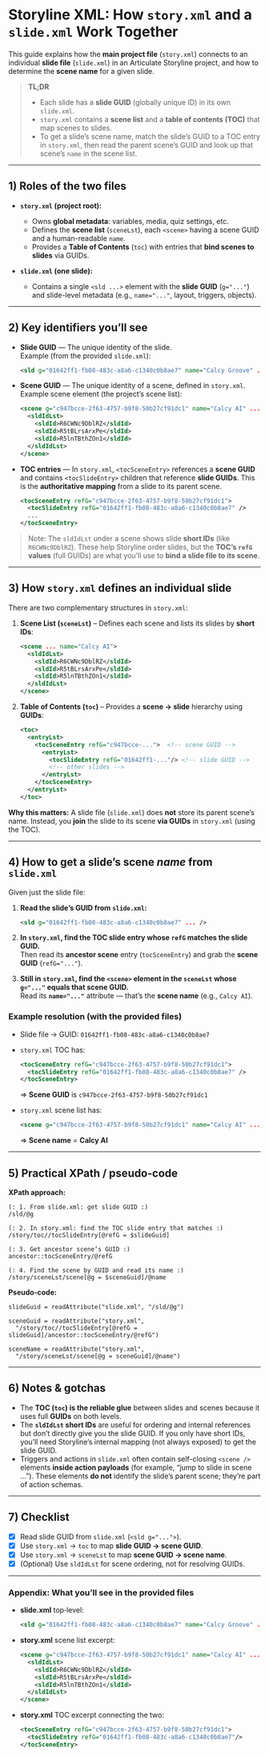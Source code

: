 # Storyline XML: How `story.xml` and a `slide.xml` Work Together

This guide explains how the **main project file** (`story.xml`) connects to an individual **slide file** (`slide.xml`) in an Articulate Storyline project, and how to determine the **scene name** for a given slide.

> **TL;DR**
> - Each slide has a **slide GUID** (globally unique ID) in its own `slide.xml`.
> - `story.xml` contains a **scene list** and a **table of contents (TOC)** that map scenes to slides.
> - To get a slide’s scene name, match the slide’s GUID to a TOC entry in `story.xml`, then read the parent scene’s GUID and look up that scene’s `name` in the scene list.

---

## 1) Roles of the two files

- **`story.xml` (project root):**
  - Owns **global metadata**: variables, media, quiz settings, etc.
  - Defines the **scene list** (`sceneLst`), each `<scene>` having a scene GUID and a human-readable `name`.
  - Provides a **Table of Contents** (`toc`) with entries that **bind scenes to slides** via GUIDs.

- **`slide.xml` (one slide):**
  - Contains a single `<sld ...>` element with the **slide GUID** (`g="..."`) and slide-level metadata (e.g., `name="..."`, layout, triggers, objects).

---

## 2) Key identifiers you’ll see

- **Slide GUID** — The unique identity of the slide.  
  Example (from the provided `slide.xml`):  
  ```xml
  <sld g="01642ff1-fb08-483c-a8a6-c1340c0b8ae7" name="Calcy Groove" ...>
  ```

- **Scene GUID** — The unique identity of a scene, defined in `story.xml`.  
  Example scene element (the project’s scene list):  
  ```xml
  <scene g="c947bcce-2f63-4757-b9f8-50b27cf91dc1" name="Calcy AI" ...>
    <sldIdLst>
      <sldId>R6CWNc9DblRZ</sldId>
      <sldId>R5tBLrsArxPe</sldId>
      <sldId>R5lnTBthZOn1</sldId>
    </sldIdLst>
  </scene>
  ```

- **TOC entries** — In `story.xml`, `<tocSceneEntry>` references a **scene GUID** and contains `<tocSlideEntry>` children that reference **slide GUIDs**. This is the **authoritative mapping** from a slide to its parent scene.
  ```xml
  <tocSceneEntry refG="c947bcce-2f63-4757-b9f8-50b27cf91dc1">
    <tocSlideEntry refG="01642ff1-fb08-483c-a8a6-c1340c0b8ae7" />
    ...
  </tocSceneEntry>
  ```

> Note: The `sldIdLst` under a scene shows slide **short IDs** (like `R6CWNc9DblRZ`). These help Storyline order slides, but the **TOC’s `refG` values** (full GUIDs) are what you’ll use to **bind a slide file to its scene**.

---

## 3) How `story.xml` defines an individual slide

There are two complementary structures in `story.xml`:

1. **Scene List (`sceneLst`)** – Defines each scene and lists its slides by **short IDs**:
   ```xml
   <scene ... name="Calcy AI">
     <sldIdLst>
       <sldId>R6CWNc9DblRZ</sldId>
       <sldId>R5tBLrsArxPe</sldId>
       <sldId>R5lnTBthZOn1</sldId>
     </sldIdLst>
   </scene>
   ```

2. **Table of Contents (`toc`)** – Provides a **scene → slide** hierarchy using **GUIDs**:
   ```xml
   <toc>
     <entryLst>
       <tocSceneEntry refG="c947bcce-...">  <!-- scene GUID -->
         <entryLst>
           <tocSlideEntry refG="01642ff1-..."/> <!-- slide GUID -->
           <!-- other slides -->
         </entryLst>
       </tocSceneEntry>
     </entryLst>
   </toc>
   ```

**Why this matters:** A slide file (`slide.xml`) does **not** store its parent scene’s name. Instead, you **join** the slide to its scene **via GUIDs** in `story.xml` (using the TOC).

---

## 4) How to get a slide’s scene *name* from `slide.xml`

Given just the slide file:

1. **Read the slide’s GUID from `slide.xml`:**
   ```xml
   <sld g="01642ff1-fb08-483c-a8a6-c1340c0b8ae7" ... />
   ```

2. **In `story.xml`, find the TOC slide entry whose `refG` matches the slide GUID.**  
   Then read its **ancestor scene** entry (`tocSceneEntry`) and grab the **scene GUID** (`refG="..."`).

3. **Still in `story.xml`, find the `<scene>` element in the `sceneLst` whose `g="..."` equals that scene GUID.**  
   Read its **`name="..."`** attribute — that’s the **scene name** (e.g., `Calcy AI`).

### Example resolution (with the provided files)

- Slide file → GUID: `01642ff1-fb08-483c-a8a6-c1340c0b8ae7`
- `story.xml` TOC has:
  ```xml
  <tocSceneEntry refG="c947bcce-2f63-4757-b9f8-50b27cf91dc1">
    <tocSlideEntry refG="01642ff1-fb08-483c-a8a6-c1340c0b8ae7" />
  </tocSceneEntry>
  ```
  ⇒ **Scene GUID** is `c947bcce-2f63-4757-b9f8-50b27cf91dc1`

- `story.xml` scene list has:
  ```xml
  <scene g="c947bcce-2f63-4757-b9f8-50b27cf91dc1" name="Calcy AI" ... />
  ```
  ⇒ **Scene name** = **Calcy AI**

---

## 5) Practical XPath / pseudo‑code

**XPath approach:**

```xpath
(: 1. From slide.xml: get slide GUID :)
/sld/@g

(: 2. In story.xml: find the TOC slide entry that matches :)
/story/toc//tocSlideEntry[@refG = $slideGuid]

(: 3. Get ancestor scene’s GUID :)
ancestor::tocSceneEntry/@refG

(: 4. Find the scene by GUID and read its name :)
/story/sceneLst/scene[@g = $sceneGuid]/@name
```

**Pseudo‑code:**

```pseudo
slideGuid = readAttribute("slide.xml", "/sld/@g")

sceneGuid = readAttribute("story.xml",
  "/story/toc//tocSlideEntry[@refG = slideGuid]/ancestor::tocSceneEntry/@refG")

sceneName = readAttribute("story.xml",
  "/story/sceneLst/scene[@g = sceneGuid]/@name")
```

---

## 6) Notes & gotchas

- The **TOC (`toc`) is the reliable glue** between slides and scenes because it uses full **GUIDs** on both levels.
- The **`sldIdLst` short IDs** are useful for ordering and internal references but don’t directly give you the slide GUID. If you only have short IDs, you’ll need Storyline’s internal mapping (not always exposed) to get the slide GUID.
- Triggers and actions in `slide.xml` often contain self-closing `<scene />` elements **inside action payloads** (for example, “jump to slide in scene …”). These elements **do not** identify the slide’s parent scene; they’re part of action schemas.

---

## 7) Checklist

- [x] Read slide GUID from `slide.xml` (`<sld g="...">`).
- [x] Use `story.xml` → `toc` to map **slide GUID → scene GUID**.
- [x] Use `story.xml` → `sceneLst` to map **scene GUID → scene name**.
- [x] (Optional) Use `sldIdLst` for scene ordering, not for resolving GUIDs.

---

### Appendix: What you’ll see in the provided files

- **slide.xml** top‑level:
  ```xml
  <sld g="01642ff1-fb08-483c-a8a6-c1340c0b8ae7" name="Calcy Groove" ... />
  ```

- **story.xml** scene list excerpt:
  ```xml
  <scene g="c947bcce-2f63-4757-b9f8-50b27cf91dc1" name="Calcy AI" ...>
    <sldIdLst>
      <sldId>R6CWNc9DblRZ</sldId>
      <sldId>R5tBLrsArxPe</sldId>
      <sldId>R5lnTBthZOn1</sldId>
    </sldIdLst>
  </scene>
  ```

- **story.xml** TOC excerpt connecting the two:
  ```xml
  <tocSceneEntry refG="c947bcce-2f63-4757-b9f8-50b27cf91dc1">
    <tocSlideEntry refG="01642ff1-fb08-483c-a8a6-c1340c0b8ae7"/>
  </tocSceneEntry>
  ```

